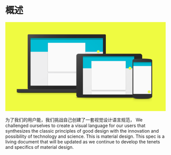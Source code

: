 概述
===============

![](images/materialdesign-goals-landingimage_large_mdpi.png)


为了我们的用户能，我们挑战自己创建了一套视觉设计语言规范，
We challenged ourselves to create a visual language for our users that synthesizes the classic principles of good design with the innovation and possibility of technology and science. This is material design. This spec is a living document that will be updated as we continue to develop the tenets and specifics of material design.


